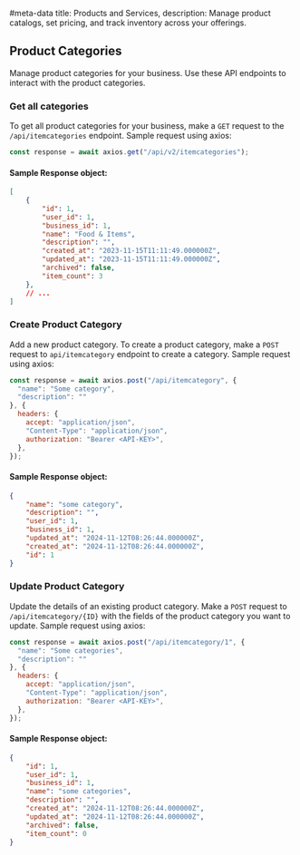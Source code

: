 #meta-data title: Products and Services, description: Manage product catalogs, set pricing, and track inventory across your offerings.

## Product Categories

Manage product categories for your business. Use these API endpoints to interact with the product categories.

### Get all categories

To get all product categories for your business, make a `GET` request to the `/api/itemcategories` endpoint. Sample request using axios:

```js
const response = await axios.get("/api/v2/itemcategories");
```

#### Sample Response object:

```json
[
    {
        "id": 1,
        "user_id": 1,
        "business_id": 1,
        "name": "Food & Items",
        "description": "",
        "created_at": "2023-11-15T11:11:49.000000Z",
        "updated_at": "2023-11-15T11:11:49.000000Z",
        "archived": false,
        "item_count": 3
    },
    // ...
]
```

### Create Product Category

Add a new product category. To create a product category, make a `POST` request to `api/itemcategory` endpoint to create a category. Sample request using axios:

```js
const response = await axios.post("/api/itemcategory", {
  "name": "Some category",
  "description": ""
}, {
  headers: {
    accept: "application/json",
    "Content-Type": "application/json",
    authorization: "Bearer <API-KEY>",
  },
});
```

#### Sample Response object:

```json
{
    "name": "some category",
    "description": "",
    "user_id": 1,
    "business_id": 1,
    "updated_at": "2024-11-12T08:26:44.000000Z",
    "created_at": "2024-11-12T08:26:44.000000Z",
    "id": 1
}
```

### Update Product Category

Update the details of an existing product category. Make a `POST` request to `/api/itemcategory/{ID}` with the fields of the product category you want to update. Sample request using axios:

```js
const response = await axios.post("/api/itemcategory/1", {
  "name": "Some categories",
  "description": ""
}, {
  headers: {
    accept: "application/json",
    "Content-Type": "application/json",
    authorization: "Bearer <API-KEY>",
  },
});
```

#### Sample Response object:

```json
{
    "id": 1,
    "user_id": 1,
    "business_id": 1,
    "name": "some categories",
    "description": "",
    "created_at": "2024-11-12T08:26:44.000000Z",
    "updated_at": "2024-11-12T08:26:44.000000Z",
    "archived": false,
    "item_count": 0
}
```
